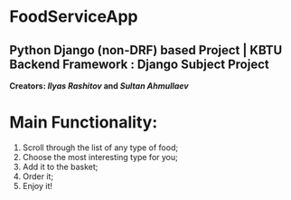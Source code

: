 # FoodServiceApp
## Python Django (non-DRF) based Project | KBTU Backend Framework : Django Subject Project

**Creators: _Ilyas Rashitov_ and _Sultan Ahmullaev_**

# Main Functionality:
1. Scroll through the list of any type of food;
2. Choose the most interesting type for you;
3. Add it to the basket;
4. Order it;
5. Enjoy it!
